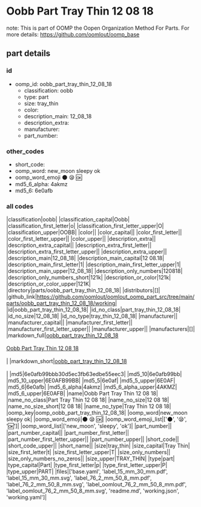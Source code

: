 # Oobb Part Tray Thin 12 08 18  

note: This is part of OOMP the Oopen Organization Method For Parts. For more details: https://github.com/oomlout/oomp_base

##  part details





### id
* oomp_id: oobb_part_tray_thin_12_08_18
  * classification: oobb
  * type: part
  * size: tray_thin
  * color: 
  * description_main: 12_08_18
  * description_extra: 
  * manufacturer: 
  * part_number: 

### other_codes
* short_code: 
* oomp_word: new_moon sleepy ok
* oomp_word_emoji :new_moon: :sleepy: :ok:
* md5_6_alpha: 4akmz
* md5_6: 6e0afb

### all codes 
|classification|oobb|
|classification_capital|Oobb|
|classification_first_letter|o|
|classification_first_letter_upper|O|
|classification_upper|OOBB|
|color||
|color_capital||
|color_first_letter||
|color_first_letter_upper||
|color_upper||
|description_extra||
|description_extra_capital||
|description_extra_first_letter||
|description_extra_first_letter_upper||
|description_extra_upper||
|description_main|12_08_18|
|description_main_capital|12 08.18|
|description_main_first_letter|1|
|description_main_first_letter_upper|1|
|description_main_upper|12_08_18|
|description_only_numbers|120818|
|description_only_numbers_short|121k|
|description_or_color|121k|
|description_or_color_upper|121K|
|directory|parts/oobb_part_tray_thin_12_08_18|
|distributors|[]|
|github_link|https://github.com/oomlout/oomlout_oomp_part_src/tree/main/parts/oobb_part_tray_thin_12_08_18/working|
|id|oobb_part_tray_thin_12_08_18|
|id_no_class|part_tray_thin_12_08_18|
|id_no_size|12_08_18|
|id_no_type|tray_thin_12_08_18|
|manufacturer||
|manufacturer_capital||
|manufacturer_first_letter||
|manufacturer_first_letter_upper||
|manufacturer_upper||
|manufacturers|[]|
|markdown_full|[oobb_part_tray_thin_12_08_18](https://github.com/oomlout/oomlout_oomp_part_src/tree/main/parts/oobb_part_tray_thin_12_08_18/working)<br>[](https://github.com/oomlout/oomlout_oomp_part_src/tree/main/parts/oobb_part_tray_thin_12_08_18/working)<br>[Oobb Part Tray Thin 12 08 18](https://github.com/oomlout/oomlout_oomp_part_src/tree/main/parts/oobb_part_tray_thin_12_08_18/working)<br><br>|
|markdown_short|[oobb_part_tray_thin_12_08_18](https://github.com/oomlout/oomlout_oomp_part_src/tree/main/parts/oobb_part_tray_thin_12_08_18/working)<br><br>|
|md5|6e0afb99bbb30d5ec3fb63edbe55eec3|
|md5_10|6e0afb99bb|
|md5_10_upper|6E0AFB99BB|
|md5_5|6e0af|
|md5_5_upper|6E0AF|
|md5_6|6e0afb|
|md5_6_alpha|4akmz|
|md5_6_alpha_upper|4AKMZ|
|md5_6_upper|6E0AFB|
|name|Oobb Part Tray Thin 12 08 18|
|name_no_class|Part Tray Thin 12 08 18|
|name_no_size|12 08 18|
|name_no_size_short|12 08 18|
|name_no_type|Tray Thin 12 08 18|
|oomp_key|oomp_oobb_part_tray_thin_12_08_18|
|oomp_word|new_moon sleepy ok|
|oomp_word_emoji|:new_moon: :sleepy: :ok:|
|oomp_word_emoji_list|[':new_moon:', ':sleepy:', ':ok:']|
|oomp_word_list|['new_moon', 'sleepy', 'ok']|
|part_number||
|part_number_capital||
|part_number_first_letter||
|part_number_first_letter_upper||
|part_number_upper||
|short_code||
|short_code_upper||
|short_name||
|size|tray_thin|
|size_capital|Tray Thin|
|size_first_letter|t|
|size_first_letter_upper|T|
|size_only_numbers||
|size_only_numbers_no_zeros||
|size_upper|TRAY_THIN|
|type|part|
|type_capital|Part|
|type_first_letter|p|
|type_first_letter_upper|P|
|type_upper|PART|
|files|['base.yaml', 'label_15_mm_30_mm.pdf', 'label_15_mm_30_mm.svg', 'label_76_2_mm_50_8_mm.pdf', 'label_76_2_mm_50_8_mm.svg', 'label_oomlout_76_2_mm_50_8_mm.pdf', 'label_oomlout_76_2_mm_50_8_mm.svg', 'readme.md', 'working.json', 'working.yaml']|

